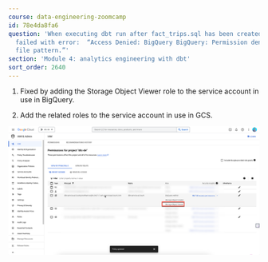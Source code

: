 ```yaml
---
course: data-engineering-zoomcamp
id: 78e4da8fa6
question: 'When executing dbt run after fact_trips.sql has been created, the task
  failed with error:  “Access Denied: BigQuery BigQuery: Permission denied while globbing
  file pattern.”'
section: 'Module 4: analytics engineering with dbt'
sort_order: 2640
---
```


1. Fixed by adding the Storage Object Viewer role to the service account in use in BigQuery.

2. Add the related roles to the service account in use in GCS.

![Image](images/data-engineering-zoomcamp/image_a3c7073f.png)

